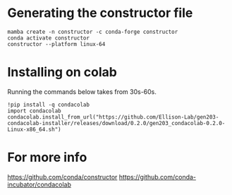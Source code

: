 # Generating the constructor file

```
mamba create -n constructor -c conda-forge constructor
conda activate constructor
constructor --platform linux-64
```

# Installing on colab

Running the commands below takes from 30s-60s.

```
!pip install -q condacolab
import condacolab
condacolab.install_from_url("https://github.com/Ellison-Lab/gen203-condacolab-installer/releases/download/0.2.0/gen203_condacolab-0.2.0-Linux-x86_64.sh")
```


# For more info

https://github.com/conda/constructor
https://github.com/conda-incubator/condacolab
